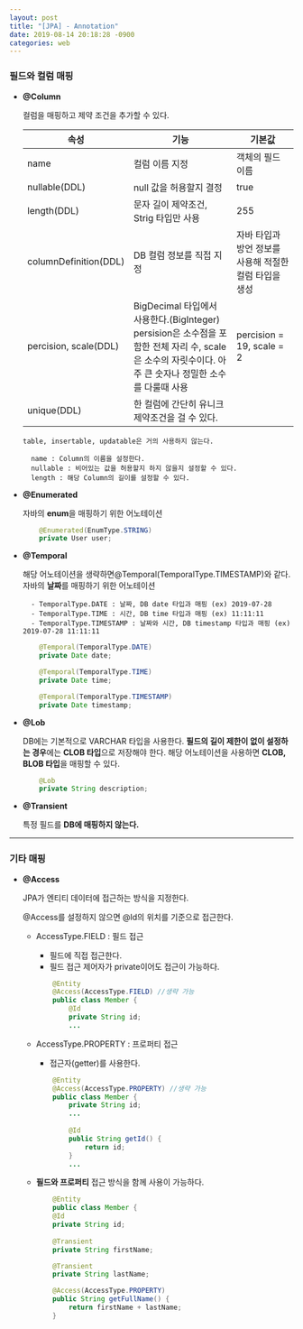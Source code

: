 ```yaml
---
layout: post
title: "[JPA] - Annotation"
date: 2019-08-14 20:18:28 -0900
categories: web
---
```


### 필드와 컬럼 매핑

* **@Column**
 
    컬럼을 매핑하고 제약 조건을 추가할 수 있다.

    | 속성 | 기능 | 기본값 |
    |--|--|--|
    | name | 컬럼 이름 지정 | 객체의 필드 이름 |
    | nullable(DDL) | null 값을 허용할지 결정 | true |
    | length(DDL) | 문자 길이 제약조건, Strig 타입만 사용 | 255 |
    | columnDefinition(DDL) | DB 컬럼 정보를 직접 지정 | 자바 타입과 방언 정보를 사용해 적절한 컬럼 타입을 생성 |
    | percision, scale(DDL) | BigDecimal 타입에서 사용한다.(BigInteger) persision은 소수점을 포함한 전체 자리 수, scale은 소수의 자릿수이다. 아주 큰 숫자나 정밀한 소수를 다룰때 사용 | percision = 19, scale = 2 |
    | unique(DDL) | 한 컬럼에 간단히 유니크 제약조건을 걸 수 있다. |  |
	
    ` table, insertable, updatable은 거의 사용하지 않는다.  `

    >
	    name : Column의 이름을 설정한다.
        nullable : 비어있는 값을 허용할지 하지 않을지 설정할 수 있다.
	    length : 해당 Column의 길이를 설정할 수 있다.
	
* **@Enumerated**
	
    자바의 **enum**을 매핑하기 위한 어노테이션

    ```Java
        @Enumerated(EnumType.STRING)
        private User user;
    ```
	
* **@Temporal**

    해당 어노테이션을 생략하면@Temporal(TemporalType.TIMESTAMP)와 같다.
	자바의 **날짜**를 매핑하기 위한 어노테이션
	>
		- TemporalType.DATE : 날짜, DB date 타입과 매핑 (ex) 2019-07-28
		- TemporalType.TIME : 시간, DB time 타입과 매핑 (ex) 11:11:11
		- TemporalType.TIMESTAMP : 날짜와 시간, DB timestamp 타입과 매핑 (ex) 2019-07-28 11:11:11
	
    ```Java
        @Temporal(TemporalType.DATE)
        private Date date;

        @Temporal(TemporalType.TIME)
        private Date time;

        @Temporal(TemporalType.TIMESTAMP)
        private Date timestamp;
	```

* **@Lob**

    DB에는 기본적으로 VARCHAR 타입을 사용한다.
	**필드의 길이 제한이 없이 설정하는 경우**에는 **CLOB 타입**으로 저장해야 한다.
	해당 어노테이션을 사용하면 **CLOB, BLOB 타입**을 매핑할 수 있다.
	
    ```Java
        @Lob
        private String description;
	```

* **@Transient**
    
    특정 필드를 **DB에 매핑하지 않는다.**

---

### 기타 매핑
* **@Access**
    
    JPA가 엔티티 데이터에 접근하는 방식을 지정한다.
    
    @Access를 설정하지 않으면 @Id의 위치를 기준으로 접근한다.
	
	* AccessType.FIELD : 필드 접근
        - 필드에 직접 접근한다.
		- 필드 접근 제어자가 private이어도 접근이 가능하다.
		
        ```Java
            @Entity
            @Access(AccessType.FIELD) //생략 가능
            public class Member {
                @Id
                private String id;
                ...
        ```
	
	* AccessType.PROPERTY : 프로퍼티 접근
        - 접근자(getter)를 사용한다.
	
        ```java
            @Entity
            @Access(AccessType.PROPERTY) //생략 가능
            public class Member {
                private String id;
                ...
                
                @Id
                public String getId() {
                    return id;
                }
                ...
        ```

	* **필드와 프로퍼티** 접근 방식을 함께 사용이 가능하다.
        
        ```Java
            @Entity
            public class Member {
            @Id
            private String id;
            
            @Transient
            private String firstName;

            @Transient
            private String lastName;

            @Access(AccessType.PROPERTY)
            public String getFullName() {
                return firstName + lastName;
            }
        ```